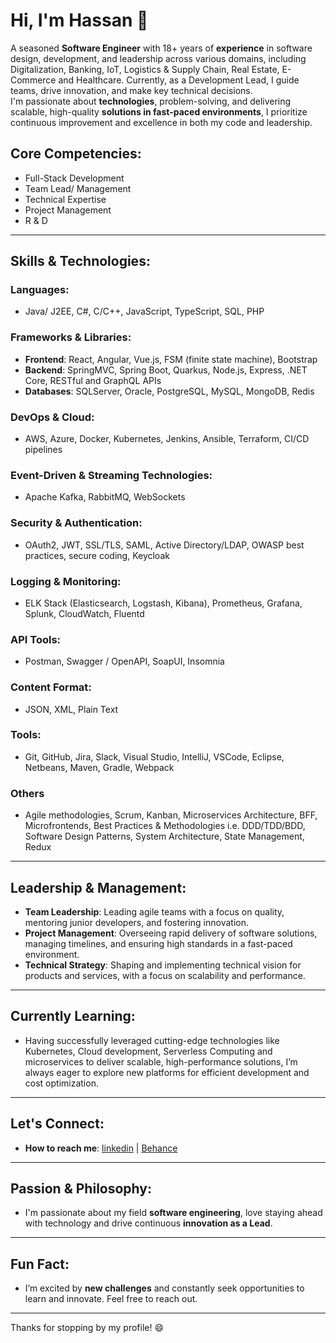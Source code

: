 # Hi, I'm Hassan 👋

A seasoned **Software Engineer** with 18+ years of **experience** in software design, development, and leadership across various domains, including Digitalization, Banking, IoT, Logistics & Supply Chain, Real Estate, E-Commerce and Healthcare. Currently, as a Development Lead, I guide teams, drive innovation, and make key technical decisions.\
I'm passionate about **technologies**, problem-solving, and delivering scalable, high-quality **solutions in fast-paced environments**, I prioritize continuous improvement and excellence in both my code and leadership.

## Core Competencies:

- Full-Stack Development
- Team Lead/ Management
- Technical Expertise
- Project Management
- R & D
---

## Skills & Technologies:
### **Languages:**
- Java/ J2EE, C#, C/C++, JavaScript, TypeScript, SQL, PHP

### **Frameworks & Libraries:**
- **Frontend**: React, Angular, Vue.js, FSM (finite state machine), Bootstrap
- **Backend**: SpringMVC, Spring Boot, Quarkus, Node.js, Express, .NET Core, RESTful and GraphQL APIs
- **Databases**: SQLServer, Oracle, PostgreSQL, MySQL, MongoDB, Redis

### **DevOps & Cloud:**
- AWS, Azure, Docker, Kubernetes, Jenkins, Ansible, Terraform, CI/CD pipelines

### **Event-Driven & Streaming Technologies:**
- Apache Kafka, RabbitMQ, WebSockets

### **Security & Authentication:**
- OAuth2, JWT, SSL/TLS, SAML, Active Directory/LDAP, OWASP best practices, secure coding, Keycloak

### **Logging & Monitoring:**
- ELK Stack (Elasticsearch, Logstash, Kibana), Prometheus, Grafana, Splunk, CloudWatch, Fluentd

### **API Tools:**
- Postman, Swagger / OpenAPI, SoapUI, Insomnia

### **Content Format:**
- JSON, XML, Plain Text

### **Tools:**
- Git, GitHub, Jira, Slack, Visual Studio, IntelliJ, VSCode, Eclipse, Netbeans, Maven, Gradle, Webpack

### **Others**
- Agile methodologies, Scrum, Kanban, Microservices Architecture, BFF, Microfrontends, Best Practices & Methodologies i.e. DDD/TDD/BDD, Software Design Patterns, System Architecture, State Management, Redux

---

## **Leadership & Management:**
- **Team Leadership**: Leading agile teams with a focus on quality, mentoring junior developers, and fostering innovation.
- **Project Management**: Overseeing rapid delivery of software solutions, managing timelines, and ensuring high standards in a fast-paced environment.
- **Technical Strategy**: Shaping and implementing technical vision for products and services, with a focus on scalability and performance.

---

## Currently Learning:
- Having successfully leveraged cutting-edge technologies like Kubernetes, Cloud development, Serverless Computing and microservices to deliver scalable, high-performance solutions, I’m always eager to explore new platforms for efficient development and cost optimization.
---

## Let's Connect:
- **How to reach me**: [linkedin](https://www.linkedin.com/in/hassankhaskheli/) | [Behance](https://be.net/hassankhaskheli)

---

<!--
---

## GitHub Stats:

![GitHub Stats](https://github-readme-stats.vercel.app/api?username=hubse&show_icons=true&hide_title=true)

---
-->
## Passion & Philosophy:
- I'm passionate about my field **software engineering**, love staying ahead with technology and drive continuous **innovation as a Lead**.

---

## Fun Fact:
- I’m excited by **new challenges** and constantly seek opportunities to learn and innovate. Feel free to reach out.

---

Thanks for stopping by my profile! 😄
